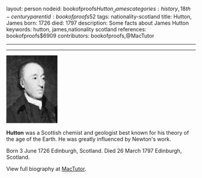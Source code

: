 layout: person
nodeid: bookofproofs$Hutton_James
categories: history,18th-century
parentid: bookofproofs$52
tags: nationality-scotland
title: Hutton, James
born: 1726
died: 1797
description: Some facts about James Hutton
keywords: hutton, james,nationality scotland
references: bookofproofs$6909
contributors: bookofproofs,@MacTutor

---


---

![Hutton_James.jpg](https://github.com/bookofproofs/bookofproofs.github.io/blob/main/_sources/_assets/images/portraits/Hutton_James.jpg?raw=true)

**Hutton** was a Scottish chemist and geologist best known for his theory of the age of the Earth. He was greatly influenced by Newton's work.

Born 3 June 1726 Edinburgh, Scotland. Died 26 March 1797 Edinburgh, Scotland.


View full biography at [MacTutor](https://mathshistory.st-andrews.ac.uk/Biographies/Hutton_James/).